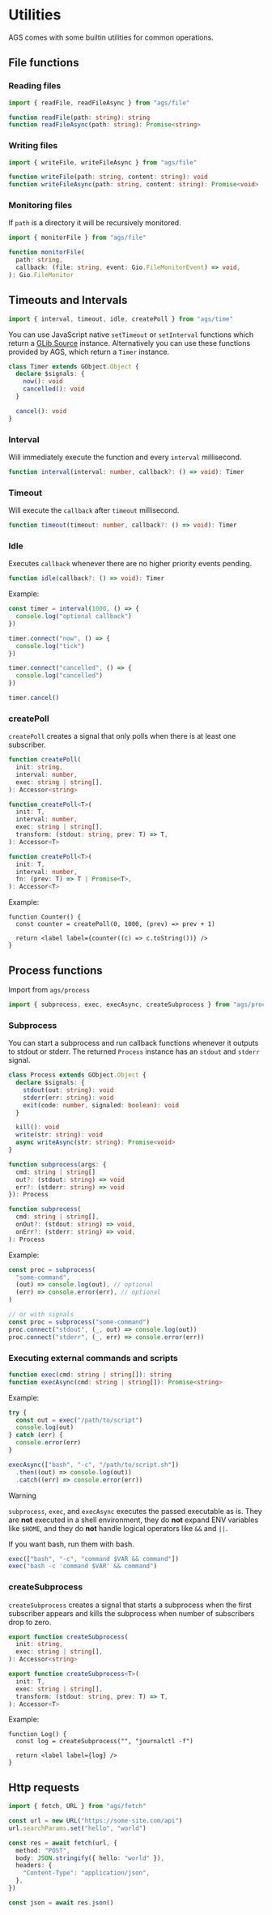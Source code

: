 # Utilities

AGS comes with some builtin utilities for common operations.

## File functions

### Reading files

```ts
import { readFile, readFileAsync } from "ags/file"

function readFile(path: string): string
function readFileAsync(path: string): Promise<string>
```

### Writing files

```ts
import { writeFile, writeFileAsync } from "ags/file"

function writeFile(path: string, content: string): void
function writeFileAsync(path: string, content: string): Promise<void>
```

### Monitoring files

If `path` is a directory it will be recursively monitored.

```ts
import { monitorFile } from "ags/file"

function monitorFile(
  path: string,
  callback: (file: string, event: Gio.FileMonitorEvent) => void,
): Gio.FileMonitor
```

## Timeouts and Intervals

```ts
import { interval, timeout, idle, createPoll } from "ags/time"
```

You can use JavaScript native `setTimeout` or `setInterval` functions which
return a [GLib.Source](https://docs.gtk.org/glib/struct.Source.html) instance.
Alternatively you can use these functions provided by AGS, which return a
`Timer` instance.

```ts
class Timer extends GObject.Object {
  declare $signals: {
    now(): void
    cancelled(): void
  }

  cancel(): void
}
```

### Interval

Will immediately execute the function and every `interval` millisecond.

```ts
function interval(interval: number, callback?: () => void): Timer
```

### Timeout

Will execute the `callback` after `timeout` millisecond.

```ts
function timeout(timeout: number, callback?: () => void): Timer
```

### Idle

Executes `callback` whenever there are no higher priority events pending.

```ts
function idle(callback?: () => void): Timer
```

Example:

```ts
const timer = interval(1000, () => {
  console.log("optional callback")
})

timer.connect("now", () => {
  console.log("tick")
})

timer.connect("cancelled", () => {
  console.log("cancelled")
})

timer.cancel()
```

### createPoll

`createPoll` creates a signal that only polls when there is at least one
subscriber.

```ts
function createPoll(
  init: string,
  interval: number,
  exec: string | string[],
): Accessor<string>

function createPoll<T>(
  init: T,
  interval: number,
  exec: string | string[],
  transform: (stdout: string, prev: T) => T,
): Accessor<T>

function createPoll<T>(
  init: T,
  interval: number,
  fn: (prev: T) => T | Promise<T>,
): Accessor<T>
```

Example:

```tsx
function Counter() {
  const counter = createPoll(0, 1000, (prev) => prev + 1)

  return <label label={counter((c) => c.toString())} />
}
```

## Process functions

Import from `ags/process`

```ts
import { subprocess, exec, execAsync, createSubprocess } from "ags/process"
```

### Subprocess

You can start a subprocess and run callback functions whenever it outputs to
stdout or stderr. The returned `Process` instance has an `stdout` and `stderr`
signal.

```ts
class Process extends GObject.Object {
  declare $signals: {
    stdout(out: string): void
    stderr(err: string): void
    exit(code: number, signaled: boolean): void
  }

  kill(): void
  write(str: string): void
  async writeAsync(str: string): Promise<void>
}

function subprocess(args: {
  cmd: string | string[]
  out?: (stdout: string) => void
  err?: (stderr: string) => void
}): Process

function subprocess(
  cmd: string | string[],
  onOut?: (stdout: string) => void,
  onErr?: (stderr: string) => void,
): Process
```

Example:

```ts
const proc = subprocess(
  "some-command",
  (out) => console.log(out), // optional
  (err) => console.error(err), // optional
)

// or with signals
const proc = subprocess("some-command")
proc.connect("stdout", (_, out) => console.log(out))
proc.connect("stderr", (_, err) => console.error(err))
```

### Executing external commands and scripts

```ts
function exec(cmd: string | string[]): string
function execAsync(cmd: string | string[]): Promise<string>
```

Example:

```ts
try {
  const out = exec("/path/to/script")
  console.log(out)
} catch (err) {
  console.error(err)
}

execAsync(["bash", "-c", "/path/to/script.sh"])
  .then((out) => console.log(out))
  .catch((err) => console.error(err))
```

> [!WARNING]
>
> `subprocess`, `exec`, and `execAsync` executes the passed executable as is.
> They are **not** executed in a shell environment, they do **not** expand ENV
> variables like `$HOME`, and they do **not** handle logical operators like `&&`
> and `||`.
>
> If you want bash, run them with bash.
>
> ```ts
> exec(["bash", "-c", "command $VAR && command"])
> exec("bash -c 'command $VAR' && command")
> ```

### createSubprocess

`createSubprocess` creates a signal that starts a subprocess when the first
subscriber appears and kills the subprocess when number of subscribers drop to
zero.

```ts
export function createSubprocess(
  init: string,
  exec: string | string[],
): Accessor<string>

export function createSubprocess<T>(
  init: T,
  exec: string | string[],
  transform: (stdout: string, prev: T) => T,
): Accessor<T>
```

Example:

```tsx
function Log() {
  const log = createSubprocess("", "journalctl -f")

  return <label label={log} />
}
```

## Http requests

```ts
import { fetch, URL } from "ags/fetch"

const url = new URL("https://some-site.com/api")
url.searchParams.set("hello", "world")

const res = await fetch(url, {
  method: "POST",
  body: JSON.stringify({ hello: "world" }),
  headers: {
    "Content-Type": "application/json",
  },
})

const json = await res.json()
```
